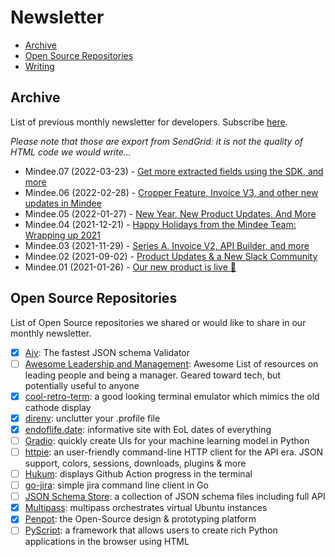 # Newsletter

- [Archive](#archive)
- [Open Source Repositories](#open-source-repositories)
- [Writing](../writing/newsletter.md)

## Archive
List of previous monthly newsletter for developers. Subscribe [here](https://newsletter.mindee.com).

_Please note that those are export from SendGrid: it is not the quality of HTML code we would write..._

- Mindee.07 (2022-03-23) - [Get more extracted fields using the SDK, and more](Newsletter-07.html)
- Mindee.06 (2022-02-28) - [Cropper Feature, Invoice V3, and other new updates in Mindee](Newsletter-06.html)
- Mindee.05 (2022-01-27) - [New Year, New Product Updates, And More](Newsletter-05.html)
- Mindee.04 (2021-12-21) - [Happy Holidays from the Mindee Team: Wrapping up 2021](Newsletter-04.html)
- Mindee.03 (2021-11-29) - [Series A, Invoice V2, API Builder, and more](Newsletter-03.html)
- Mindee.02 (2021-09-02) - [Product Updates & a New Slack Community](Newsletter-02.html)
- Mindee.01 (2021-01-26) - [Our new product is live 🚀](Newsletter-01.html)

## Open Source Repositories

List of Open Source repositories we shared or would like to share in our monthly newsletter.

- [X] [Ajv](https://github.com/ajv-validator/ajv): The fastest JSON schema Validator
- [ ] [Awesome Leadership and Management](https://github.com/LappleApple/awesome-leading-and-managing): Awesome List of resources on leading people and being a manager. Geared toward tech, but potentially useful to anyone
- [X] [cool-retro-term](https://github.com/Swordfish90/cool-retro-term): a good looking terminal emulator which mimics the old cathode display
- [X] [direnv](https://github.com/direnv/direnv): unclutter your .profile file
- [X] [endoflife.date](https://github.com/endoflife-date/endoflife.date): informative site with EoL dates of everything
- [ ] [Gradio](https://github.com/gradio-app/gradio): quickly create UIs for your machine learning model in Python
- [ ] [httpie](https://github.com/httpie/httpie): an user-friendly command-line HTTP client for the API era. JSON support, colors, sessions, downloads, plugins & more
- [ ] [Hukum](https://github.com/abskmj/hukum): displays Github Action progress in the terminal
- [ ] [go-jira](https://github.com/go-jira/jira): simple jira command line client in Go
- [ ] [JSON Schema Store](https://github.com/SchemaStore/schemastore): a collection of JSON schema files including full API
- [X] [Multipass](https://github.com/canonical/multipass): multipass orchestrates virtual Ubuntu instances
- [X] [Penpot](https://github.com/penpot/penpot): the Open-Source design & prototyping platform
- [ ] [PyScript](https://github.com/pyscript/pyscript): a framework that allows users to create rich Python applications in the browser using HTML
